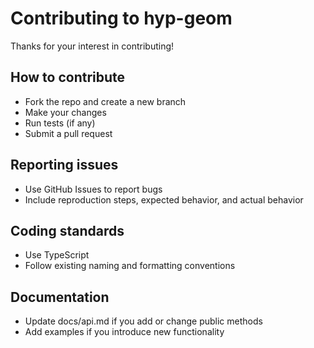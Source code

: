 # Contributing to hyp-geom

Thanks for your interest in contributing!

## How to contribute

- Fork the repo and create a new branch
- Make your changes
- Run tests (if any)
- Submit a pull request

## Reporting issues

- Use GitHub Issues to report bugs
- Include reproduction steps, expected behavior, and actual behavior

## Coding standards

- Use TypeScript
- Follow existing naming and formatting conventions

## Documentation

- Update docs/api.md if you add or change public methods
- Add examples if you introduce new functionality
